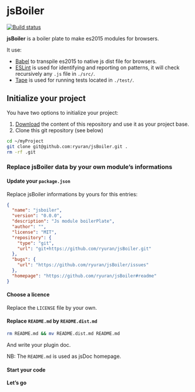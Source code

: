 # jsBoiler

[![Build status](https://travis-ci.org/ryuran/jsBoiler.svg?branch=master)](https://travis-ci.org/ryuran/jsBoiler)

__jsBoiler__ is a boiler plate to make es2015 modules for browsers.

It use:
 - [Babel](https://babeljs.io/) to transpile es2015 to native js dist file for browsers.
 - [ESLint](https://github.com/eslint/eslint) is used for identifying and reporting on patterns, it will check recursively any `.js` file in `./src/`.
 - [Tape](https://github.com/substack/tape) is used for running tests located in `./test/`.


## Initialize your project

You have two options to initialize your project:

1. [Download](https://github.com/ryuran/jsBoiler/archive/master.zip) the content of this repository and use it as your project base.
2. Clone this git repository (see below)

```bash
cd ~/myProject
git clone git@github.com:ryuran/jsBoiler.git .
rm -rf .git
```


### Replace jsBoiler data by your own module’s informations

#### Update your `package.json`
Replace jsBoiler informations by yours for this entries:
```json
{
  "name": "jsboiler",
  "version": "0.0.0",
  "description": "Js module boilerPlate",
  "author": "",
  "license": "MIT",
  "repository": {
    "type": "git",
    "url": "git+https://github.com/ryuran/jsBoiler.git"
  },
  "bugs": {
    "url": "https://github.com/ryuran/jsBoiler/issues"
  },
  "homepage": "https://github.com/ryuran/jsBoiler#readme"
}
```


#### Choose a licence

Replace the `LICENSE` file by your own.


#### Replace `README.md` by `README.dist.md`

```bash
rm README.md && mv README.dist.md README.md
```

And write your plugin doc.

NB: The `README.md` is used as jsDoc homepage.


#### Start your code

__Let’s go__


